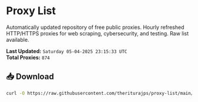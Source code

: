 # Proxy List

Automatically updated repository of free public proxies. Hourly refreshed HTTP/HTTPS proxies for web scraping, cybersecurity, and testing. Raw list available.

**Last Updated:** `Saturday 05-04-2025 23:15:33 UTC`  
**Total Proxies:** `874`

## 📥 Download
```bash
curl -O https://raw.githubusercontent.com/theriturajps/proxy-list/main/proxies.txt
